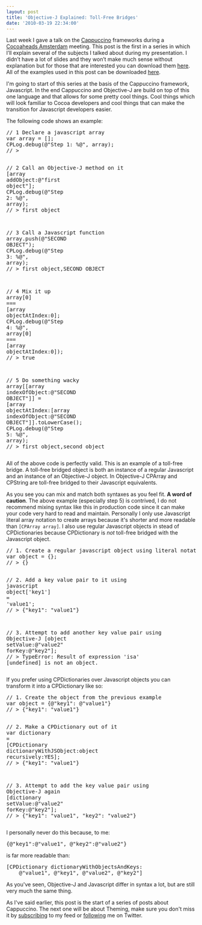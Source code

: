 ```yaml
---
layout: post
title: 'Objective-J Explained: Toll-Free Bridges'
date: '2010-03-19 22:34:00'
---
```


<p>Last week I gave a talk on the <a href="http://www.cappuccino.org">Cappuccino</a> frameworks during a <a href="http://www.cocoaheads.nl">Cocoaheads Amsterdam</a> meeting. This post is the first in a series in which I’ll explain several of the subjects I talked about during my presentation. I didn’t have a lot of slides and they won’t make much sense without explanation but for those that are interested you can download them <a href="http://dl.dropbox.com/u/3415875/Blog/Objective-J%20Explained/Cocoaheads%20Cappuccino.key">here</a>. All of the examples used in this post can be downloaded <a href="http://dl.dropbox.com/u/3415875/Blog/Objective-J%20Explained/Objective-J-Explained.zip">here</a>.</p>
<p>I'm going to start of this series at the basis of the Cappuccino framework, Javascript. In the end Cappuccino and Objective-J are build on top of this one language and that allows for some pretty cool things. Cool things which will look familiar to Cocoa developers and cool things that can make the transition for Javascript developers easier.</p>
<p>The following code shows an example:</p>
<div class="codehilite"><pre><span class="c1">// 1 Declare a javascript array</span>
<span class="kd">var</span> <span class="n">array</span> <span class="o">=</span> <span class="p">[];</span>
<span class="n">CPLog</span><span class="p">.</span><span class="nf">debug</span><span class="p">(</span><span class="s">@&quot;Step 1: %@&quot;</span><span class="p">,</span> <span class="n">array</span><span class="p">);</span>
<span class="c1">// &gt;</span>

<span class="c1">// 2 Call an Objective-J method on it</span>
<span class="p">[</span><span class="n">array</span> <span class="n">addObject</span><span class="o">:</span><span class="s">@&quot;first object&quot;</span><span class="p">];</span>
<span class="n">CPLog</span><span class="p">.</span><span class="nf">debug</span><span class="p">(</span><span class="s">@&quot;Step 2: %@&quot;</span><span class="p">,</span> <span class="n">array</span><span class="p">);</span>
<span class="c1">// &gt; first object</span>

<span class="c1">// 3 Call a Javascript function</span>
<span class="n">array</span><span class="p">.</span><span class="nf">push</span><span class="p">(</span><span class="s">@&quot;SECOND OBJECT&quot;</span><span class="p">);</span>
<span class="n">CPLog</span><span class="p">.</span><span class="nf">debug</span><span class="p">(</span><span class="s">@&quot;Step 3: %@&quot;</span><span class="p">,</span> <span class="n">array</span><span class="p">);</span>
<span class="c1">// &gt; first object,SECOND OBJECT</span>

<span class="c1">// 4 Mix it up</span>
<span class="n">array</span><span class="p">[</span><span class="mi">0</span><span class="p">]</span> <span class="o">===</span> <span class="p">[</span><span class="n">array</span> <span class="n">objectAtIndex</span><span class="o">:</span><span class="mi">0</span><span class="p">];</span>
<span class="n">CPLog</span><span class="p">.</span><span class="nf">debug</span><span class="p">(</span><span class="s">@&quot;Step 4: %@&quot;</span><span class="p">,</span> <span class="n">array</span><span class="p">[</span><span class="mi">0</span><span class="p">]</span> <span class="o">===</span> <span class="p">[</span><span class="n">array</span> <span class="n">objectAtIndex</span><span class="o">:</span><span class="mi">0</span><span class="p">]);</span>
<span class="c1">// &gt; true</span>

<span class="c1">// 5 Do something wacky</span>
<span class="n">array</span><span class="p">[[</span><span class="n">array</span> <span class="n">indexOfObject</span><span class="o">:</span><span class="s">@&quot;SECOND OBJECT&quot;</span><span class="p">]]</span> <span class="o">=</span> <span class="p">[</span><span class="n">array</span> <span class="n">objectAtIndex</span><span class="o">:</span><span class="p">[</span><span class="n">array</span> <span class="n">indexOfObject</span><span class="o">:</span><span class="s">@&quot;SECOND OBJECT&quot;</span><span class="p">]].</span><span class="nf">toLowerCase</span><span class="p">();</span>
<span class="n">CPLog</span><span class="p">.</span><span class="nf">debug</span><span class="p">(</span><span class="s">@&quot;Step 5: %@&quot;</span><span class="p">,</span> <span class="n">array</span><span class="p">);</span>
<span class="c1">// &gt; first object,second object</span>
</pre></div>


<p>All of the above code is perfectly valid. This is an example of a toll-free bridge. A toll-free bridged object is both an instance of a regular Javascript and an instance of an Objective-J object. In Objective-J CPArray and CPString are toll-free bridged to their Javascript equivalents.</p>
<p>As you see you can mix and match both syntaxes as you feel fit. <strong>A word of caution</strong>. The above example (especially step 5) is contrived, I do not recommend mixing syntax like this in production code since it can make your code very hard to read and maintain. Personally I only use Javascript literal array notation to create arrays because it's shorter and  more readable than <code>[CPArray array]</code>. I also use regular Javascript objects in stead of CPDictionaries because CPDictionary is <em>not</em> toll-free bridged with the Javascript object.</p>
<div class="codehilite"><pre><span class="c1">// 1. Create a regular javascript object using literal notation</span>
<span class="kd">var</span> <span class="n">object</span> <span class="o">=</span> <span class="p">{};</span>
<span class="c1">// &gt; {}</span>

<span class="c1">// 2. Add a key value pair to it using javascript</span>
<span class="n">object</span><span class="p">[</span><span class="s1">&#39;key1&#39;</span><span class="p">]</span> <span class="o">=</span> <span class="s1">&#39;value1&#39;</span><span class="p">;</span>
<span class="c1">// &gt; {&quot;key1&quot;: &quot;value1&quot;}</span>

<span class="c1">// 3. Attempt to add another key value pair using Objective-J</span>
<span class="p">[</span><span class="n">object</span> <span class="n">setValue</span><span class="o">:</span><span class="s">@&quot;value2&quot;</span> <span class="n">forKey</span><span class="o">:</span><span class="s">@&quot;key2&quot;</span><span class="p">];</span>
<span class="c1">// &gt; TypeError: Result of expression &#39;isa&#39; [undefined] is not an object.</span>
</pre></div>


<p>If you prefer using CPDictionaries over Javascript objects you can transform it into a CPDictionary like so:</p>
<div class="codehilite"><pre><span class="c1">// 1. Create the object from the previous example</span>
<span class="kd">var</span> <span class="n">object</span> <span class="o">=</span> <span class="p">{</span><span class="s">@&quot;key1&quot;</span><span class="o">:</span> <span class="s">@&quot;value1&quot;</span><span class="p">}</span>
<span class="c1">// &gt; {&quot;key1&quot;: &quot;value1&quot;}</span>

<span class="c1">// 2. Make a CPDictionary out of it</span>
<span class="kd">var</span> <span class="n">dictionary</span> <span class="o">=</span> <span class="p">[</span><span class="n">CPDictionary</span> <span class="n">dictionaryWithJSObject</span><span class="o">:</span><span class="n">object</span> <span class="n">recursively</span><span class="o">:</span><span class="kc">YES</span><span class="p">];</span>
<span class="c1">// &gt; {&quot;key1&quot;: &quot;value1&quot;}</span>

<span class="c1">// 3. Attempt to add the key value pair using Objective-J again</span>
<span class="p">[</span><span class="n">dictionary</span> <span class="n">setValue</span><span class="o">:</span><span class="s">@&quot;value2&quot;</span> <span class="n">forKey</span><span class="o">:</span><span class="s">@&quot;key2&quot;</span><span class="p">];</span>
<span class="c1">// &gt; {&quot;key1&quot;: &quot;value1&quot;, &quot;key2&quot;: &quot;value2&quot;}</span>
</pre></div>


<p>I personally never do this because, to me:</p>
<div class="codehilite"><pre><span class="p">{</span><span class="s">@&quot;key1&quot;</span><span class="o">:</span><span class="s">@&quot;value1&quot;</span><span class="p">,</span> <span class="s">@&quot;key2&quot;</span><span class="o">:</span><span class="s">@&quot;value2&quot;</span><span class="p">}</span>
</pre></div>


<p>is far more readable than:</p>
<div class="codehilite"><pre><span class="p">[</span><span class="n">CPDictionary</span> <span class="n">dictionaryWithObjectsAndKeys</span><span class="o">:</span>
    <span class="s">@&quot;value1&quot;</span><span class="p">,</span> <span class="s">@&quot;key1&quot;</span><span class="p">,</span> <span class="s">@&quot;value2&quot;</span><span class="p">,</span> <span class="s">@&quot;key2&quot;</span><span class="p">]</span>
</pre></div>


<p>As you've seen, Objective-J and Javascript differ in syntax a lot, but are still very much the same thing. </p>
<p>As I've said earlier, this post is the start of a series of posts about Cappuccino. The next one will be about Theming, make sure you don't miss it by <a href="feed://feeds.feedburner.com/annemame">subscribing</a> to my feed or <a href="http://www.twitter.com/klaaspieter/">following</a> me on Twitter.</p>